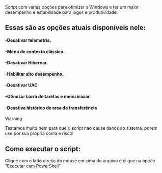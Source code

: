 Script com várias opções para otimizar o Windows e ter um maior desempenho e estabilidade para jogos e produtividade.

## Essas são as opções atuais disponíveis nele:

#### -Desativar telemetria.
#### -Menu de contexto clássico.
#### -Desativar Hibernar.
#### -Habilitar alto desempenho.
#### -Desativar UAC
#### -Otimizar barra de tarefas e menu iniciar.
#### -Desativa histórico de area de transferência

> [!Warning]
> Testamos muito bem para que o script nao cause danos ao sistema, porem use por sua própria conta e risco!

## Como executar o script:
Clique com o lado direito do mouse em cima do arquivo e clique na opção "Executar com PowerShell"


